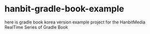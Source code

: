 # hanbit-gradle-book-example
here is gradle book korea version example project for the HanbitMedia RealTime Series of Gradle Book
